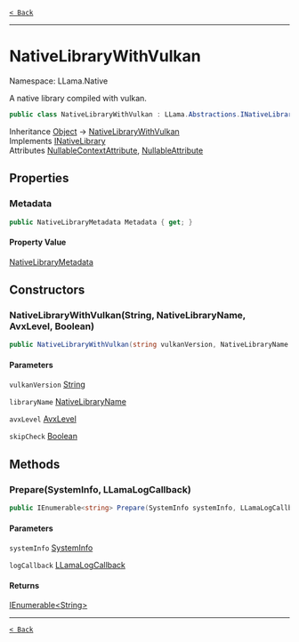 [`< Back`](./)

---

# NativeLibraryWithVulkan

Namespace: LLama.Native

A native library compiled with vulkan.

```csharp
public class NativeLibraryWithVulkan : LLama.Abstractions.INativeLibrary
```

Inheritance [Object](https://docs.microsoft.com/en-us/dotnet/api/system.object) → [NativeLibraryWithVulkan](./llama.native.nativelibrarywithvulkan.md)<br>
Implements [INativeLibrary](./llama.abstractions.inativelibrary.md)<br>
Attributes [NullableContextAttribute](https://docs.microsoft.com/en-us/dotnet/api/system.runtime.compilerservices.nullablecontextattribute), [NullableAttribute](https://docs.microsoft.com/en-us/dotnet/api/system.runtime.compilerservices.nullableattribute)

## Properties

### **Metadata**

```csharp
public NativeLibraryMetadata Metadata { get; }
```

#### Property Value

[NativeLibraryMetadata](./llama.native.nativelibrarymetadata.md)<br>

## Constructors

### **NativeLibraryWithVulkan(String, NativeLibraryName, AvxLevel, Boolean)**



```csharp
public NativeLibraryWithVulkan(string vulkanVersion, NativeLibraryName libraryName, AvxLevel avxLevel, bool skipCheck)
```

#### Parameters

`vulkanVersion` [String](https://docs.microsoft.com/en-us/dotnet/api/system.string)<br>

`libraryName` [NativeLibraryName](./llama.native.nativelibraryname.md)<br>

`avxLevel` [AvxLevel](./llama.native.avxlevel.md)<br>

`skipCheck` [Boolean](https://docs.microsoft.com/en-us/dotnet/api/system.boolean)<br>

## Methods

### **Prepare(SystemInfo, LLamaLogCallback)**

```csharp
public IEnumerable<string> Prepare(SystemInfo systemInfo, LLamaLogCallback logCallback)
```

#### Parameters

`systemInfo` [SystemInfo](./llama.native.systeminfo.md)<br>

`logCallback` [LLamaLogCallback](./llama.native.nativelogconfig.llamalogcallback.md)<br>

#### Returns

[IEnumerable&lt;String&gt;](https://docs.microsoft.com/en-us/dotnet/api/system.collections.generic.ienumerable-1)<br>

---

[`< Back`](./)
